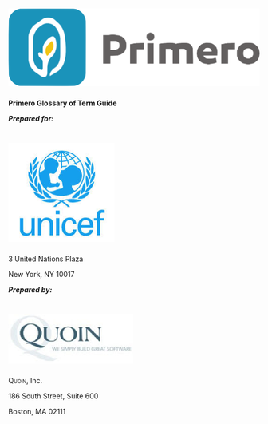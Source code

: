 ![](img/image06.png)
==========================

**Primero Glossary of Term Guide**



***Prepared for:***

![](img/image12.png)
==========================

3 United Nations Plaza

New York, NY 10017


 ***Prepared by:***

![](img/image08.png)
==========================

<span style="font-variant:small-caps;">Quoin</span>, Inc.

186 South Street, Suite 600

Boston, MA 02111